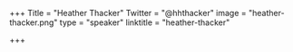 +++
Title = "Heather Thacker"
Twitter = "@hhthacker"
image = "heather-thacker.png"
type = "speaker"
linktitle = "heather-thacker"

+++
